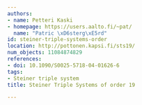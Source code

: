 ```yaml
---
authors:
- name: Petteri Kaski
- homepage: https://users.aalto.fi/~pat/
  name: "Patric \xD6sterg\xE5rd"
id: steiner-triple-systems-order
location: http://pottonen.kapsi.fi/sts19/
num_objects: 11084874829
references:
- doi: 10.1090/S0025-5718-04-01626-6
tags:
- Steiner triple system
title: Steiner Triple Systems of order 19

---
```


